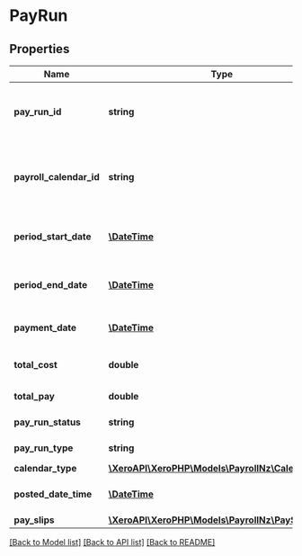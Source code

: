 # PayRun

## Properties

 Name                    | Type                                                                  | Description                                     | Notes      
-------------------------|-----------------------------------------------------------------------|-------------------------------------------------|------------
 **pay_run_id**          | **string**                                                            | Xero unique identifier for the pay run          | [optional] 
 **payroll_calendar_id** | **string**                                                            | Xero unique identifier for the payroll calendar | [optional] 
 **period_start_date**   | [**\DateTime**](\DateTime.md)                                         | Period start date of the payroll calendar       | [optional] 
 **period_end_date**     | [**\DateTime**](\DateTime.md)                                         | Period end date of the payroll calendar         | [optional] 
 **payment_date**        | [**\DateTime**](\DateTime.md)                                         | Payment date of the pay run                     | [optional] 
 **total_cost**          | **double**                                                            | Total cost of the pay run                       | [optional] 
 **total_pay**           | **double**                                                            | Total pay of the pay run                        | [optional] 
 **pay_run_status**      | **string**                                                            | Pay run status                                  | [optional] 
 **pay_run_type**        | **string**                                                            | Pay run type                                    | [optional] 
 **calendar_type**       | [**\XeroAPI\XeroPHP\Models\PayrollNz\CalendarType**](CalendarType.md) |                                                 | [optional] 
 **posted_date_time**    | [**\DateTime**](\DateTime.md)                                         | Posted date time of the pay run                 | [optional] 
 **pay_slips**           | [**\XeroAPI\XeroPHP\Models\PayrollNz\PaySlip[]**](PaySlip.md)         |                                                 | [optional] 

[[Back to Model list]](../README.md#documentation-for-models) [[Back to API list]](../README.md#documentation-for-api-endpoints) [[Back to README]](../README.md)


